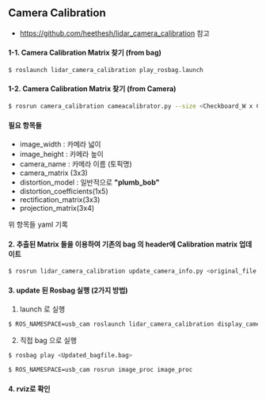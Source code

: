 ## Camera Calibration

- https://github.com/heethesh/lidar_camera_calibration 참고

#### 1-1. Camera Calibration Matrix 찾기 (from bag)

```bash
$ roslaunch lidar_camera_calibration play_rosbag.launch
```

#### 1-2. Camera Calibration Matrix 찾기 (from Camera)

```bash
$ rosrun camera_calibration cameacalibrator.py --size <Checkboard_W x Checkboard_H> --square <SquareSize> image:=<Image_raw Topic> camera:=<Camera Topic>
```



#### 필요 항목들 

- image_width : 카메라 넓이
- image_height : 카메라 높이
- camera_name : 카메라 이름 (토픽명)
- camera_matrix (3x3) 
- distortion_model : 일반적으로 **"plumb_bob"**
- distortion_coefficients(1x5)
- rectification_matrix(3x3)
- projection_matrix(3x4)

위 항목들 yaml 기록



#### 2. 추출된 Matrix 들을 이용하여 기존의 bag 의 header에 Calibration matrix 업데이트

```bash
$ rosrun lidar_camera_calibration update_camera_info.py <original_file.bag> <calibration_file.yaml>
```



#### 3. update 된 Rosbag 실행 (2가지 방법) 

1. launch 로 실행 

```bash
$ ROS_NAMESPACE=usb_cam roslaunch lidar_camera_calibration display_camera_calibration.launch
```

2. 직접 bag 으로 실행

```bash 
$ rosbag play <Updated_bagfile.bag>
```

```bash
$ ROS_NAMESPACE=usb_cam rosrun image_proc image_proc
```

#### 4. rviz로 확인





